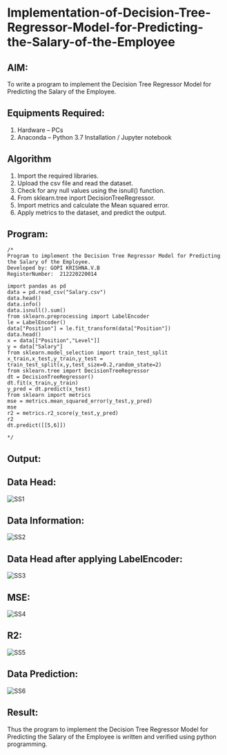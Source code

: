 # Implementation-of-Decision-Tree-Regressor-Model-for-Predicting-the-Salary-of-the-Employee

## AIM:
To write a program to implement the Decision Tree Regressor Model for Predicting the Salary of the Employee.

## Equipments Required:
1. Hardware – PCs
2. Anaconda – Python 3.7 Installation / Jupyter notebook

## Algorithm
1. Import the required libraries.
2. Upload the csv file and read the dataset.
3. Check for any null values using the isnull() function.
4. From sklearn.tree inport DecisionTreeRegressor.
5. Import metrics and calculate the Mean squared error.
6. Apply metrics to the dataset, and predict the output.

## Program:
```
/*
Program to implement the Decision Tree Regressor Model for Predicting the Salary of the Employee.
Developed by: GOPI KRISHNA.V.B
RegisterNumber:  212220220014

import pandas as pd
data = pd.read_csv("Salary.csv")
data.head()
data.info()
data.isnull().sum()
from sklearn.preprocessing import LabelEncoder
le = LabelEncoder()
data["Position"] = le.fit_transform(data["Position"])
data.head()
x = data[["Position","Level"]]
y = data["Salary"]
from sklearn.model_selection import train_test_split
x_train,x_test,y_train,y_test = train_test_split(x,y,test_size=0.2,random_state=2)
from sklearn.tree import DecisionTreeRegressor
dt = DecisionTreeRegressor()
dt.fit(x_train,y_train)
y_pred = dt.predict(x_test)
from sklearn import metrics
mse = metrics.mean_squared_error(y_test,y_pred)
mse
r2 = metrics.r2_score(y_test,y_pred)
r2
dt.predict([[5,6]])

*/
```

## Output:
## Data Head:
![SS1](https://user-images.githubusercontent.com/115924983/200125452-71aeb9f9-59c4-4cdc-bae3-a2744b703087.png)

## Data Information:
![SS2](https://user-images.githubusercontent.com/115924983/200125487-0a28e39a-8b8f-4483-bce1-d7842bbfb294.png)

## Data Head after applying LabelEncoder:
![SS3](https://user-images.githubusercontent.com/115924983/200125569-a8a4286c-7e0a-4805-9425-4672bf1bf11c.png)

## MSE:
![SS4](https://user-images.githubusercontent.com/115924983/200125592-1042fb62-13b8-440a-a49f-e5103e0f8751.png)

## R2:
![SS5](https://user-images.githubusercontent.com/115924983/200125620-0c4f8294-d509-4062-adfa-c88f3fe6e01c.png)

## Data Prediction:
![SS6](https://user-images.githubusercontent.com/115924983/200125648-bd3a7507-51ec-4b10-8a1f-d8e7770f2c12.png)


## Result:
Thus the program to implement the Decision Tree Regressor Model for Predicting the Salary of the Employee is written and verified using python programming.
